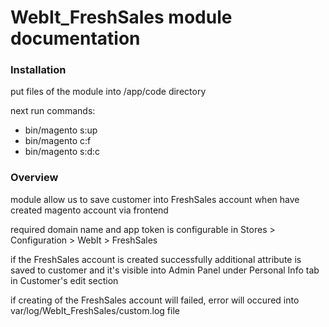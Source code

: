 # WebIt_FreshSales module documentation

### Installation

put files of the module into /app/code directory

next run commands:
- bin/magento s:up
- bin/magento c:f
- bin/magento s:d:c

### Overview

module allow us to save customer into FreshSales account when have 
created magento account via frontend

required domain name and app token is configurable in 
Stores > Configuration > WebIt > FreshSales

if the FreshSales account is created successfully additional attribute 
is saved to customer and it's visible into Admin Panel 
under Personal Info tab in Customer's edit section

if creating of the FreshSales account will failed, 
error will occured into var/log/WebIt_FreshSales/custom.log file


